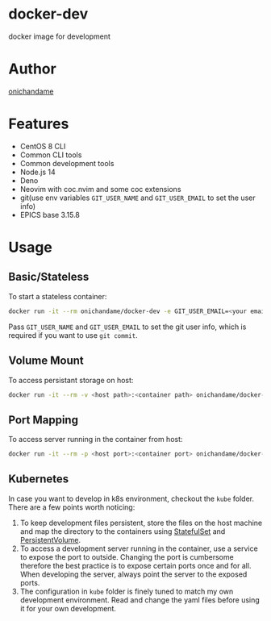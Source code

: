 # docker-dev

docker image for development

# Author

[onichandame](https://github.com/onichandame)

# Features

- CentOS 8 CLI
- Common CLI tools
- Common development tools
- Node.js 14
- Deno
- Neovim with coc.nvim and some coc extensions
- git(use env variables `GIT_USER_NAME` and `GIT_USER_EMAIL` to set the user info)
- EPICS base 3.15.8

# Usage

## Basic/Stateless

To start a stateless container:

```bash
docker run -it --rm onichandame/docker-dev -e GIT_USER_EMAIL=<your email in git commits> -e GIT_USER_NAME=<your name in git commits>
```

Pass `GIT_USER_NAME` and `GIT_USER_EMAIL` to set the git user info, which is required if you want to use `git commit`.

## Volume Mount

To access persistant storage on host:

```bash
docker run -it --rm -v <host path>:<container path> onichandame/docker-dev
```

## Port Mapping

To access server running in the container from host:

```bash
docker run -it --rm -p <host port>:<container port> onichandame/docker-dev
```

## Kubernetes

In case you want to develop in k8s environment, checkout the `kube` folder. There are a few points worth noticing:

1. To keep development files persistent, store the files on the host machine and map the directory to the containers using [StatefulSet](https://kubernetes.io/docs/concepts/workloads/controllers/statefulset/) and [PersistentVolume](https://kubernetes.io/docs/concepts/storage/persistent-volumes/).
2. To access a development server running in the container, use a service to expose the port to outside. Changing the port is cumbersome therefore the best practice is to expose certain ports once and for all. When developing the server, always point the server to the exposed ports.
3. The configuration in `kube` folder is finely tuned to match my own development environment. Read and change the yaml files before using it for your own development.
